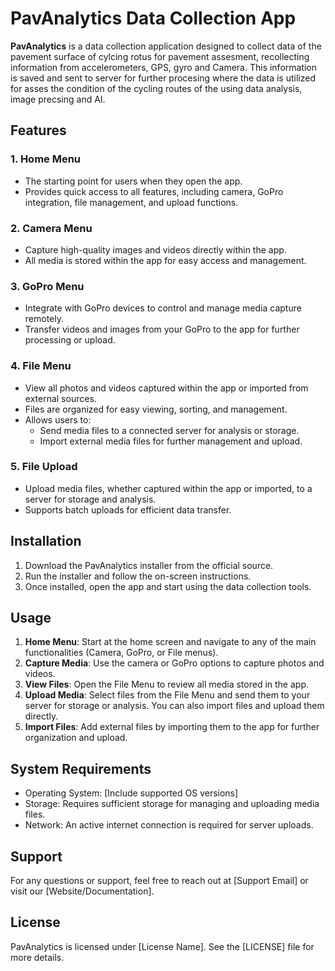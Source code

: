 
# PavAnalytics Data Collection App

**PavAnalytics** is a data collection application designed to collect data of the pavement surface of cylcing rotus for pavement assesment, recollecting information from accelerometers, GPS, gyro and Camera. This information is saved and sent to server for further procesing where the data is utilized for asses the condition of the cycling routes of the using data analysis, image precsing and AI.

## Features

### 1. **Home Menu**
- The starting point for users when they open the app.
- Provides quick access to all features, including camera, GoPro integration, file management, and upload functions.

  

### 2. **Camera Menu**
- Capture high-quality images and videos directly within the app.
- All media is stored within the app for easy access and management.

### 3. **GoPro Menu**
- Integrate with GoPro devices to control and manage media capture remotely.
- Transfer videos and images from your GoPro to the app for further processing or upload.

### 4. **File Menu**
- View all photos and videos captured within the app or imported from external sources.
- Files are organized for easy viewing, sorting, and management.
- Allows users to:
  - Send media files to a connected server for analysis or storage.
  - Import external media files for further management and upload.

### 5. **File Upload**
- Upload media files, whether captured within the app or imported, to a server for storage and analysis.
- Supports batch uploads for efficient data transfer.

## Installation

1. Download the PavAnalytics installer from the official source.
2. Run the installer and follow the on-screen instructions.
3. Once installed, open the app and start using the data collection tools.

## Usage

1. **Home Menu**: Start at the home screen and navigate to any of the main functionalities (Camera, GoPro, or File menus).
2. **Capture Media**: Use the camera or GoPro options to capture photos and videos.
3. **View Files**: Open the File Menu to review all media stored in the app.
4. **Upload Media**: Select files from the File Menu and send them to your server for storage or analysis. You can also import files and upload them directly.
5. **Import Files**: Add external files by importing them to the app for further organization and upload.

## System Requirements

- Operating System: [Include supported OS versions]
- Storage: Requires sufficient storage for managing and uploading media files.
- Network: An active internet connection is required for server uploads.

## Support

For any questions or support, feel free to reach out at [Support Email] or visit our [Website/Documentation].

## License

PavAnalytics is licensed under [License Name]. See the [LICENSE] file for more details.

